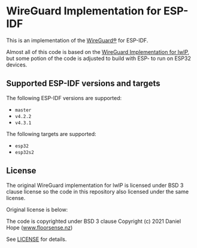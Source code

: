 # WireGuard Implementation for ESP-IDF

This is an implementation of the [WireGuard&reg;](https://www.wireguard.com/)
for ESP-IDF.

Almost all of this code is based on the
[WireGuard Implementation for lwIP](https://github.com/smartalock/wireguard-lwip),
but some potion of the code is adjusted to build with ESP- to run on ESP32
devices.

## Supported ESP-IDF versions and targets

The following ESP-IDF versions are supported:

* `master`
* `v4.2.2`
* `v4.3.1`

The following targets are supported:

* `esp32`
* `esp32s2`

## License

The original WireGuard implementation for lwIP is licensed under BSD 3 clause
license so the code in this repository also licensed under the same license.

Original license is below:

The code is copyrighted under BSD 3 clause Copyright (c) 2021 Daniel Hope
(www.floorsense.nz)

See [LICENSE](LICENSE) for details.

